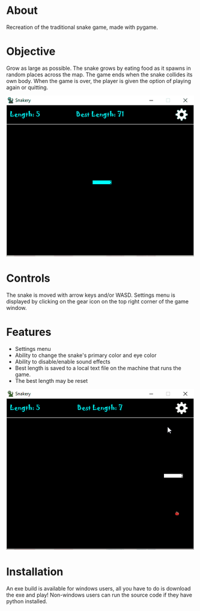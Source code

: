 # About
Recreation of the traditional snake game, made with pygame.

# Objective
Grow as large as possible.
The snake grows by eating food as it spawns in random places across the map.
The game ends when the snake collides its own body. When the game is over, the player is given the option of playing again or quitting.  

![Gameplay](demo/Gameplay.gif)  

# Controls
The snake is moved with arrow keys and/or WASD.
Settings menu is displayed by clicking on the gear icon on the top right corner of the game window.

# Features
* Settings menu
* Ability to change the snake's primary color and eye color
* Ability to disable/enable sound effects 
* Best length is saved to a local text file on the machine that runs the game.
* The best length may be reset  

![Settings](demo/Settings.gif)  

# Installation
An exe build is available for windows users, all you have to do is download the exe and play!
Non-windows users can run the source code if they have python installed.